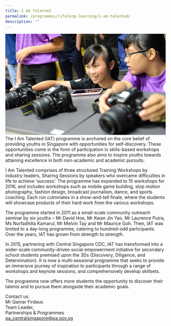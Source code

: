 ```yaml
---
title: I Am Talented
permalink: /programmes/lifelong-learning/i-am-talented/
description: ""
---
```

![I am talented](/images/Programmes/0cc08d44-2957-4866-bd69-e9c10f290d0b_i-am-talented.jpg)
The I Am Talented (IAT) programme is anchored on the core belief of providing youths in Singapore with opportunities for self-discovery. These opportunities come in the form of participation in skills-based workshops and sharing sessions. The programme also aims to inspire youths towards attaining excellence in both non-academic and academic pursuits.

I Am Talented comprises of three structured Training Workshops by industry leaders, Sharing Sessions by speakers who overcame difficulties in life to achieve ‘success’. The programme has expanded to 15 workshops for 2016, and includes workshops such as mobile game building, stop motion photography, fashion design, broadcast journalism, dance, and sports coaching. Each run culminates in a show-and-tell finale, where the students will showcase products of their hard work from the various workshops.

The programme started in 2011 as a small-scale community outreach seminar by six youths – Mr David Hoe, Mr Kwan Jin Yao, Mr Laurence Putra, Ms Nurfadhilla Kamarul, Mr Melvin Tay and Mr Maurice Goh. Then, IAT was limited to a day-long programme, catering to hundred-odd participants. Over the years, IAT has grown from strength to strength.

In 2015, partnering with Central Singapore CDC, IAT has transformed into a wider-scale community-driven social empowerment initiative for secondary school students premised upon the 3Ds (Discovery, Diligence, and Determination). It is now a multi-sessional programme that seeks to provide an immersive journey of inspiration to participants through a range of workshops and keynote sessions, and comprehensively develop skillsets.

The programme now offers more students the opportunity to discover their talents and to pursue them alongside their academic goals.

Contact us:  
Mr Qamar Firdaus  
Team Leader,   
Partnerships & Programmes  
[pa\_centralsingapore@pa.gov.sg](mailto:pa_centralsingapore@pa.gov.sg)